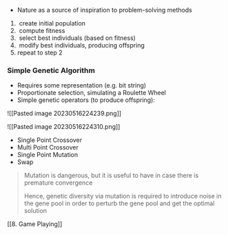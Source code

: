 - Nature as a source of inspiration to problem-solving methods

1.  create initial population
2.  compute fitness
3.  select best individuals (based on fitness)
4.  modify best individuals, producing offspring
5.  repeat to step 2


### Simple Genetic Algorithm
- Requires some representation (e.g. bit string)
- Proportionate selection, simulating a Roulette Wheel
- Simple genetic operators (to produce offspring):

![[Pasted image 20230516224239.png]]

![[Pasted image 20230516224310.png]]

- Single Point Crossover
- Multi Point Crossover
- Single Point Mutation
- Swap

> Mutation is dangerous, but it is useful to have in case there is premature convergence
> 
> Hence, genetic diversity via mutation is required to introduce noise in the gene pool in order to perturb the gene pool and get the optimal solution
> 
> 



[[8. Game Playing]]